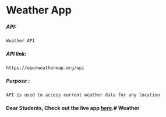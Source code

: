  # Weather App

##### API:
    Weather API

##### API link:
    https://openweathermap.org/api

##### Purpose :
    API is used to access current weather data for any location

#### Dear Students, Check out the live app [here](https://ram-brs.github.io/weather/).#   W e a t h e r 
 
 
